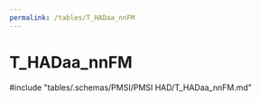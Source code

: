 ```yaml
---
permalink: /tables/T_HADaa_nnFM
---
```

# T_HADaa_nnFM

<!-- ATTENTION : Ne pas supprimer ou modifier la ligne ci-dessous -->
#include "tables/.schemas/PMSI/PMSI HAD/T_HADaa_nnFM.md"
<!-- ATTENTION : Ne pas supprimer ou modifier la ligne ci-dessus -->
